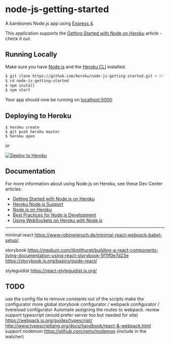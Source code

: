 # node-js-getting-started

A barebones Node.js app using [Express 4](http://expressjs.com/).

This application supports the [Getting Started with Node on Heroku](https://devcenter.heroku.com/articles/getting-started-with-nodejs) article - check it out.

## Running Locally

Make sure you have [Node.js](http://nodejs.org/) and the [Heroku CLI](https://cli.heroku.com/) installed.

```sh
$ git clone https://github.com/heroku/node-js-getting-started.git # or clone your own fork
$ cd node-js-getting-started
$ npm install
$ npm start
```

Your app should now be running on [localhost:5000](http://localhost:5000/).

## Deploying to Heroku

```
$ heroku create
$ git push heroku master
$ heroku open
```
or

[![Deploy to Heroku](https://www.herokucdn.com/deploy/button.png)](https://heroku.com/deploy)

## Documentation

For more information about using Node.js on Heroku, see these Dev Center articles:

- [Getting Started with Node.js on Heroku](https://devcenter.heroku.com/articles/getting-started-with-nodejs)
- [Heroku Node.js Support](https://devcenter.heroku.com/articles/nodejs-support)
- [Node.js on Heroku](https://devcenter.heroku.com/categories/nodejs)
- [Best Practices for Node.js Development](https://devcenter.heroku.com/articles/node-best-practices)
- [Using WebSockets on Heroku with Node.js](https://devcenter.heroku.com/articles/node-websockets)

---

minimal react
https://www.robinwieruch.de/minimal-react-webpack-babel-setup/

storybook
https://medium.com/@mlthuret/building-a-react-components-living-documentation-using-react-storybook-5f11f0e7d23e
https://storybook.js.org/basics/guide-react/

styleguidist
https://react-styleguidist.js.org/

## TODO

use the config file to remove constants out of the scripts
make the configurator more global
	storybook configurator / webpack configurator / livereload configurator
Automate assigning the routes to webpack.
	review
support typescript
	(would prefer server too but needed for site)
	https://webpack.js.org/guides/typescript/
	http://www.typescriptlang.org/docs/handbook/react-&-webpack.html
support nodemon
	https://github.com/remy/nodemon
	(include in the watcher)